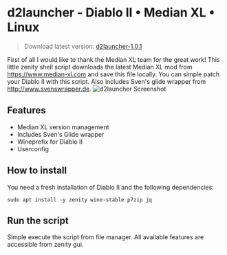 # d2launcher - Diablo II • Median XL • Linux
> Download latest version: [d2launcher-1.0.1](https://github.com/murkl/d2launcher/releases/download/1.0.1/d2launcher-1.0.1.tar.gz)

First of all I would like to thank the Median XL team for the great work! This little zenity shell script downloads the latest Median XL mod from https://www.median-xl.com and save this file locally. You can simple patch your Diablo II with this script. Also includes Sven's glide wrapper from http://www.svenswrapper.de.
![d2launcher Screenshot](https://raw.githubusercontent.com/murkl/d2launcher/master/data/screenshot.png)

## Features
* Median XL version management
* Includes Sven's Glide wrapper
* Wineprefix for Diablo II
* Userconfig

## How to install
You need a fresh installation of Diablo II and the following dependencies:
```
sudo apt install -y zenity wine-stable p7zip jq
```
## Run the script
Simple execute the script from file manager. All available features are accessible from zenity gui.
